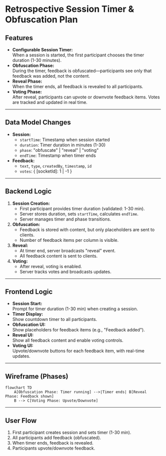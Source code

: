 # Retrospective Session Timer & Obfuscation Plan

## Features

- **Configurable Session Timer:**  
  When a session is started, the first participant chooses the timer duration (1-30 minutes).
- **Obfuscation Phase:**  
  During the timer, feedback is obfuscated—participants see only that feedback was added, not the content.
- **Reveal Phase:**  
  When the timer ends, all feedback is revealed to all participants.
- **Voting Phase:**  
  After reveal, participants can upvote or downvote feedback items. Votes are tracked and updated in real time.

---

## Data Model Changes

- **Session:**
  - `startTime`: Timestamp when session started
  - `duration`: Timer duration in minutes (1-30)
  - `phase`: "obfuscate" | "reveal" | "voting"
  - `endTime`: Timestamp when timer ends
- **Feedback:**
  - `text`, `type`, `createdBy`, `timestamp`, `id`
  - `votes`: { [socketId]: 1 | -1 }

---

## Backend Logic

1. **Session Creation:**
   - First participant provides timer duration (validated: 1-30 min).
   - Server stores duration, sets `startTime`, calculates `endTime`.
   - Server manages timer and phase transitions.
2. **Obfuscation:**
   - Feedback is stored with content, but only placeholders are sent to clients.
   - Number of feedback items per column is visible.
3. **Reveal:**
   - At timer end, server broadcasts "reveal" event.
   - All feedback content is sent to clients.
4. **Voting:**
   - After reveal, voting is enabled.
   - Server tracks votes and broadcasts updates.

---

## Frontend Logic

- **Session Start:**  
  Prompt for timer duration (1-30 min) when creating a session.
- **Timer Display:**  
  Show countdown timer to all participants.
- **Obfuscation UI:**  
  Show placeholders for feedback items (e.g., "Feedback added").
- **Reveal UI:**  
  Show all feedback content and enable voting controls.
- **Voting UI:**  
  Upvote/downvote buttons for each feedback item, with real-time updates.

---

## Wireframe (Phases)

```mermaid
flowchart TD
    A[Obfuscation Phase: Timer running] -->|Timer ends| B[Reveal Phase: Feedback shown]
    B --> C[Voting Phase: Upvote/Downvote]
```

---

## User Flow

1. First participant creates session and sets timer (1-30 min).
2. All participants add feedback (obfuscated).
3. When timer ends, feedback is revealed.
4. Participants upvote/downvote feedback.